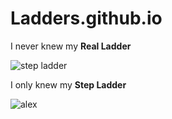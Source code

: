 # Ladders.github.io

I never knew my **Real Ladder**

![step ladder](https://pngimg.com/uploads/ladder/ladder_PNG14787.png)

I only knew my **Step Ladder**

![alex](https://cdn.discordapp.com/attachments/656264785100275722/875812420927500299/among.png)
